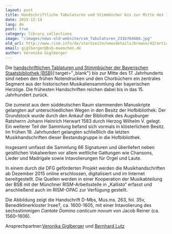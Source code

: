 ```yaml
---
layout: post
title: Handschriftliche Tabulaturen und Stimmbücher bis zur Mitte des 17. Jahrhunderts der Bayerischen Staatsbliothek München
date: 2015-12-14
lang: de
post: true
category: library_collections
image: "/images/news-old-website/csm_Tabulaturen_231b764688.jpg"
old_url: http://www.rism.info/de/startseite/newsdetails/browse/42/article/64/manuscript-tablatures-and-partbooks-up-to-the-17th-century-in-the-bavarian-state-library.html
email: giglberger@bsb-muenchen.de
author: Veronika Giglberger
---
```


Die [handschriftlichen Tablaturen und Stimmbücher der Bayerischen Staatsbibliothek (BSB)](http://www.digitale-sammlungen.de/index.html?c=sammlung&projekt=1448525517&l=de){:target="_blank"} bis zur Mitte des 17. Jahrhunderts sind neben den frühen Notendrucken und den Chorbüchern ein zentrales Segment aus der historischen Musikaliensammlung der bayerischen Herzöge. Die frühesten Handschriften reichen dabei bis in das 15. Jahrhundert zurück.

Die zumeist aus dem süddeutschen Raum stammenden Manuskripte gelangten auf unterschiedlichen Wegen in den Besitz der Hofbibliothek: Der Grundstock wurde durch den Ankauf der Bibliothek des Augsburger Ratsherrn Johann Heinrich Herwart 1583 durch Herzog Wilhelm V. gelegt. Ein weiterer Teil der Sammlung befand sich vormals in klösterlichem Besitz. Im frühen 19. Jahrhundert gelangten schließlich die letzten Musikhandschriften dieser Bestandsgruppe in die Hofbibliothek.

Insgesamt umfasst die Sammlung 66 Signaturen und überliefert neben geistlichen Vokalwerken vor allem weltliche Gattungen wie Chansons, Lieder und Madrigale sowie Intavolierungen für Orgel und Laute.

In einem durch die DFG geförderten Projekt werden die Musikhandschriften ab Dezember 2015 online erschlossen, digitalisiert und im Internet bereitgestellt. Die Quellen werden in einer Kooperation der Musikabteilung der BSB mit der Münchner RISM-Arbeitsstelle in „Kallisto“ erfasst und anschließend auch im RISM-OPAC zur Verfügung gestellt.

Die Abbildung zeigt die Handschrift D-Mbs, Mus.ms. 263, fol. 35v, Benediktinerkloster Irsee?, ca. 1600-1605, mit einer Intavolierung des sechsstimmigen _Cantate Domino canticum novum_ von Jacob Reiner (ca. 1560–1606).


Ansprechpartner:[Veronika Giglberger](mailto:giglberger@bsb-muenchen.de) und [Bernhard Lutz](mailto:Bernhard.Lutz@bsb-muenchen.de)